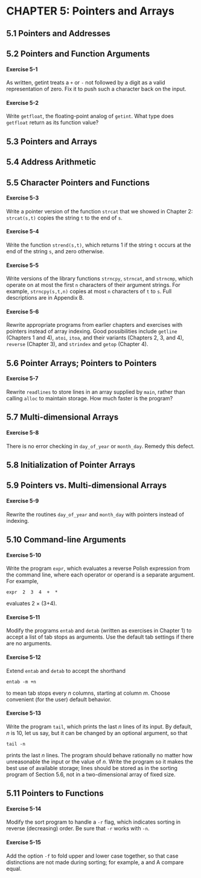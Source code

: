 # CHAPTER 5: Pointers and Arrays

## 5.1 Pointers and Addresses

## 5.2 Pointers and Function Arguments

#### Exercise 5-1

As written, getint treats a `+` or `-` not followed by a digit as a valid representation of zero. Fix it to push such a character back on the input.

#### Exercise 5-2

Write `getfloat`, the floating-point analog of `getint`. What type does `getfloat` return as its function value?

## 5.3 Pointers and Arrays

## 5.4 Address Arithmetic

## 5.5 Character Pointers and Functions

#### Exercise 5-3

Write a pointer version of the function `strcat` that we showed in Chapter 2: `strcat(s,t)` copies the string `t` to the end of `s`.

#### Exercise 5-4

Write the function `strend(s,t)`, which returns 1 if the string `t` occurs at the end of the string `s`, and zero otherwise.

#### Exercise 5-5

Write versions of the library functions `strncpy`, `strncat`, and `strncmp`, which operate on at most the first `n` characters of their argument strings. For example, `strncpy(s,t,n)` copies at most `n` characters of `t` to `s`. Full descriptions are in Appendix B.

#### Exercise 5-6

Rewrite appropriate programs from earlier chapters and exercises with pointers instead of array indexing. Good possibilities include `getline` (Chapters 1 and 4), `atoi`, `itoa`, and their variants (Chapters 2, 3, and 4), `reverse` (Chapter 3), and `strindex` and `getop` (Chapter 4).

## 5.6 Pointer Arrays; Pointers to Pointers

#### Exercise 5-7

Rewrite `readlines` to store lines in an array supplied by `main`, rather than calling `alloc` to maintain storage. How much faster is the program?

## 5.7 Multi-dimensional Arrays

#### Exercise 5-8

There is no error checking in `day_of_year` or `month_day`. Remedy this defect.

## 5.8 Initialization of Pointer Arrays

## 5.9 Pointers vs. Multi-dimensional Arrays

#### Exercise 5-9

Rewrite the routines `day_of_year` and `month_day` with pointers instead of indexing.

## 5.10 Command-line Arguments

#### Exercise 5-10

Write the program `expr`, which evaluates a reverse Polish expression from the command line, where each operator or operand is a separate argument. For example,

```
expr  2  3  4  +  *
```

evaluates 2 × (3+4).

#### Exercise 5-11

Modify the programs `entab` and `detab` (written as exercises in Chapter 1) to accept a list of tab stops as arguments. Use the default tab settings if there are no arguments.

#### Exercise 5-12

Extend `entab` and `detab` to accept the shorthand

```
entab -m +n
```

to mean tab stops every *n* columns, starting at column *m*. Choose convenient (for the user) default behavior.

#### Exercise 5-13

Write the program `tail`, which prints the last *n* lines of its input. By default, *n* is 10, let us say, but it can be changed by an optional argument, so that

```
tail -n
```

prints the last *n* lines. The program should behave rationally no matter how unreasonable the input or the value of *n*. Write the program so it makes the best use of available storage; lines should be stored as in the sorting program of Section 5.6, not in a two-dimensional array of fixed size.

## 5.11 Pointers to Functions

#### Exercise 5-14

Modify the sort program to handle a `-r` flag, which indicates sorting in reverse (decreasing) order. Be sure that `-r` works with `-n`.

#### Exercise 5-15

Add the option `-f` to fold upper and lower case together, so that case distinctions are not made during sorting; for example, a and A compare equal.
